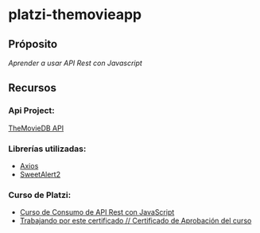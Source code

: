 # platzi-themovieapp

## Próposito
_Aprender a usar API Rest con Javascript_

## Recursos

### Api Project: 
[TheMovieDB API](https://developers.themoviedb.org/3/getting-started/introduction)

### Librerías utilizadas: 
* [Axios](https://axios-http.com/docs/)
* [SweetAlert2](https://sweetalert2.github.io/)

### Curso de Platzi: 
* [Curso de Consumo de API Rest con JavaScript](https://platzi.com/cursos/api-practico/)
* [Trabajando por este certificado // Certificado de Aprobación del curso]()

